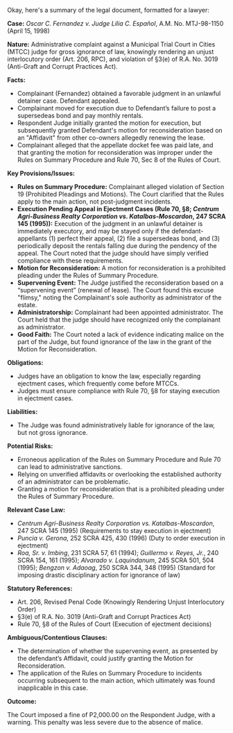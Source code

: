 Okay, here's a summary of the legal document, formatted for a lawyer:

**Case:** *Oscar C. Fernandez v. Judge Lilia C. Español*, A.M. No. MTJ-98-1150 (April 15, 1998)

**Nature:** Administrative complaint against a Municipal Trial Court in Cities (MTCC) judge for gross ignorance of law, knowingly rendering an unjust interlocutory order (Art. 206, RPC), and violation of §3(e) of R.A. No. 3019 (Anti-Graft and Corrupt Practices Act).

**Facts:**

*   Complainant (Fernandez) obtained a favorable judgment in an unlawful detainer case. Defendant appealed.
*   Complainant moved for execution due to Defendant’s failure to post a supersedeas bond and pay monthly rentals.
*   Respondent Judge initially granted the motion for execution, but subsequently granted Defendant's motion for reconsideration based on an "Affidavit" from other co-owners allegedly renewing the lease.
*   Complainant alleged that the appellate docket fee was paid late, and that granting the motion for reconsideration was improper under the Rules on Summary Procedure and Rule 70, Sec 8 of the Rules of Court.

**Key Provisions/Issues:**

*   **Rules on Summary Procedure:** Complainant alleged violation of Section 19 (Prohibited Pleadings and Motions).  The Court clarified that the Rules apply to the main action, not post-judgment incidents.
*   **Execution Pending Appeal in Ejectment Cases (Rule 70, §8; *Centrum Agri-Business Realty Corporation vs. Katalbas-Moscardon*, 247 SCRA 145 (1995)):**  Execution of the judgment in an unlawful detainer is immediately executory, and may be stayed only if the defendant-appellants (1) perfect their appeal, (2) file a supersedeas bond, and (3) periodically deposit the rentals falling due during the pendency of the appeal. The Court noted that the judge should have simply verified compliance with these requirements.
*   **Motion for Reconsideration:** A motion for reconsideration is a prohibited pleading under the Rules of Summary Procedure.
*   **Supervening Event:** The Judge justified the reconsideration based on a “supervening event” (renewal of lease). The Court found this excuse "flimsy," noting the Complainant's sole authority as administrator of the estate.
*   **Administratorship:** Complainant had been appointed administrator. The Court held that the judge should have recognized only the complainant as administrator.
*    **Good Faith:** The Court noted a lack of evidence indicating malice on the part of the Judge, but found ignorance of the law in the grant of the Motion for Reconsideration.

**Obligations:**

*   Judges have an obligation to know the law, especially regarding ejectment cases, which frequently come before MTCCs.
*   Judges must ensure compliance with Rule 70, §8 for staying execution in ejectment cases.

**Liabilities:**

*   The Judge was found administratively liable for ignorance of the law, but not gross ignorance.

**Potential Risks:**

*   Erroneous application of the Rules on Summary Procedure and Rule 70 can lead to administrative sanctions.
*   Relying on unverified affidavits or overlooking the established authority of an administrator can be problematic.
*   Granting a motion for reconsideration that is a prohibited pleading under the Rules of Summary Procedure.

**Relevant Case Law:**

*   *Centrum Agri-Business Realty Corporation vs. Katalbas-Moscardon*, 247 SCRA 145 (1995) (Requirements to stay execution in ejectment)
*   *Puncia v. Gerona*, 252 SCRA 425, 430 (1996) (Duty to order execution in ejectment)
*   *Roa, Sr. v. Imbing*, 231 SCRA 57, 61 (1994); *Guillermo v. Reyes, Jr.*, 240 SCRA 154, 161 (1995); *Alvarado v. Laquindanum*, 245 SCRA 501, 504 (1995); *Bengzon v. Adaoag*, 250 SCRA 344, 348 (1995) (Standard for imposing drastic disciplinary action for ignorance of law)

**Statutory References:**

*   Art. 206, Revised Penal Code (Knowingly Rendering Unjust Interlocutory Order)
*   §3(e) of R.A. No. 3019 (Anti-Graft and Corrupt Practices Act)
*   Rule 70, §8 of the Rules of Court (Execution of ejectment decisions)

**Ambiguous/Contentious Clauses:**

* The determination of whether the supervening event, as presented by the defendant’s Affidavit, could justify granting the Motion for Reconsideration.
* The application of the Rules on Summary Procedure to incidents occurring subsequent to the main action, which ultimately was found inapplicable in this case.

**Outcome:**

The Court imposed a fine of P2,000.00 on the Respondent Judge, with a warning. This penalty was less severe due to the absence of malice.
